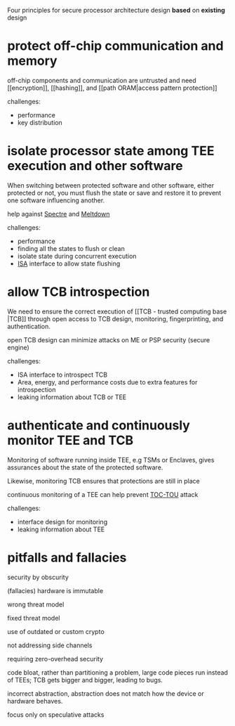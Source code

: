 
Four principles for secure processor architecture design **based** on **existing** design

# protect off-chip communication and memory 

off-chip components and communication are untrusted and need [[encryption]], [[hashing]], and [[path ORAM|access pattern protection]] 

challenges:
- performance
- key distribution


# isolate processor state among TEE execution and other software 

When switching between protected software and other software, either protected or not, you must flush the state or save and restore it to prevent one software influencing another.

help against [Spectre](https://en.wikipedia.org/wiki/Spectre_(security_vulnerability)) and [Meltdown](https://en.wikipedia.org/wiki/Meltdown_(security_vulnerability))

challenges:
- performance
- finding all the states to flush or clean
- isolate state during concurrent execution
- [ISA](https://en.wikipedia.org/wiki/Industry_Standard_Architecture) interface to allow state flushing

# allow TCB introspection

We need to ensure the correct execution of [[TCB - trusted computing base |TCB]] through open access to TCB design, monitoring, fingerprinting, and authentication.

open TCB design can minimize attacks on ME or PSP security (secure engine)

challenges:
- ISA interface to introspect TCB
- Area, energy, and performance costs due to extra features for introspection
- leaking information about TCB or TEE

# authenticate and continuously monitor TEE and TCB

Monitoring of software running inside TEE, e.g TSMs or Enclaves, 
gives assurances about the state of the protected software.

Likewise, monitoring TCB ensures that protections are still in place

continuous monitoring of a TEE can help prevent [TOC-TOU](https://en.wikipedia.org/wiki/Time-of-check_to_time-of-use) attack


challenges:
- interface design for monitoring
- leaking information about TEE


# pitfalls and fallacies

security by obscurity 

(fallacies) hardware is immutable

wrong threat model

fixed threat model

use of outdated or custom crypto

not addressing side channels

requiring zero-overhead security

code bloat, rather than partitioning a problem, large code pieces run instead of TEEs; TCB gets bigger and bigger, leading to bugs.

incorrect abstraction, abstraction does not match how the device or hardware behaves.

focus only on speculative attacks